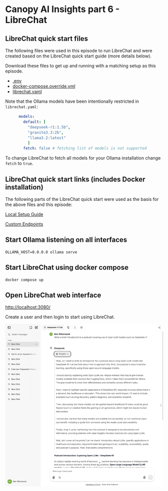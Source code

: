 # Canopy AI Insights part 6 - LibreChat

## LibreChat quick start files

The following files were used in this episode to run LibreChat and were created based on the LibreChat quick start guide (more details below).

Download these files to get up and running with a matching setup as this episode.

 - [.env](.env)
 - [docker-compose.override.yml](docker-compose.override.yml)
 - [librechat.yaml](librechat.yaml)
 
Note that the Ollama models have been intentionally restricted in `librechat.yaml`:

``` yaml
      models:
        default: [
          "deepseek-r1:1.5b",
          "granite3.3:2b",
          "llama3.2:latest"
          ]
        fetch: false # fetching list of models is not supported
```

To change LibreChat to fetch all models for your Ollama installation change `fetch` to `true`.

## LibreChat quick start links (includes Docker installation)

The following parts of the LibreChat quick start were used as the basis for the above files and this episode:

[Local Setup Guide](https://www.librechat.ai/docs/quick_start/local_setup)

[Custom Endpoints](https://www.librechat.ai/docs/quick_start/custom_endpoints)


## Start Ollama listening on all interfaces

``` shell
OLLAMA_HOST=0.0.0.0 ollama serve
```

## Start LibreChat using docker compose

``` shell
docker compose up
```

## Open LibreChat web interface

[http://localhost:3080/](http://localhost:3080/)

Create a user and then login to start using LibreChat.

![Screenshot of LibreChat](librechat_screenshot.png "LibreChat chat interface")
